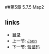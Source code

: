 
##第5章 5.7.5 Map2


## links
  * [目录](<preface.md>)
  * 上一节: [Json](<05.7.4.md>)
  * 下一节: [验证码](<05.7.6.md>)


